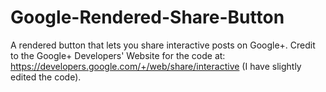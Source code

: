 # Google-Rendered-Share-Button

A rendered button that lets you share interactive posts on Google+. Credit to the Google+ Developers' Website for the code at: https://developers.google.com/+/web/share/interactive (I have slightly edited the code).
